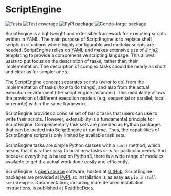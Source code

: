 # ScriptEngine

![Tests](https://github.com/uwefladrich/scriptengine/actions/workflows/pytest.yml/badge.svg)
![Test coverage](https://coveralls.io/repos/github/uwefladrich/scriptengine/badge.svg)
![PyPI package](https://img.shields.io/pypi/v/scriptengine?color=green)
![Conda-forge package](https://img.shields.io/conda/vn/conda-forge/scriptengine?color=green)


ScriptEngine is a lightweight and extensible framework for executing scripts
written in YAML. The main purpose of ScriptEngine is to replace shell scripts
in situations where highly configurable and modular scripts are needed.
ScriptEngine relies on [YAML](https://yaml.org/) and makes extensive use of
[Jinja2](https://palletsprojects.com/p/jinja/) templating to provide a
comprehensive scripting language. This allows users to put focus on the
description of tasks, rather than their implementation. The description of
complex tasks should be nearly as short and clear as for simpler ones.

The ScriptEngine concept separates scripts (*what* to do) from the
implementation of tasks (*how* to do things), and also from the actual
execution environment (the script engine instances). This modularity allows the
provision of different execution models (e.g. sequential or parallel; local or
remote) within the same framework.

ScriptEngine provides a concise set of basic tasks that users can use to write
their scripts. However, extensibility is a fundamental principle for
ScriptEngine. Complementary task sets are provided as Python packages that can
be loaded into ScriptEngine at run time. Thus, the capabilities of ScriptEngine
scripts is only limited by available task sets.

ScriptEngine tasks are simple Python classes with a `run()` method, which means
that it is rather easy to build new tasks sets for particular needs. And
because everything is based on Python3, there is a wide range of modules
available to get the actual work done easily and efficiently.

ScriptEngine is [open source](LICENSE) software, hosted at
[GitHub](https://github.com/uwefladrich/scriptengine). ScriptEngine packages
are provided at [PyPI](https://pypi.org/project/scriptengine/), so installation
is as easy as `pip install scriptengine`. Documentation, including more
detailed installation instructions, is published at
[ReadtheDocs](https://scriptengine.readthedocs.io/en/latest/).
